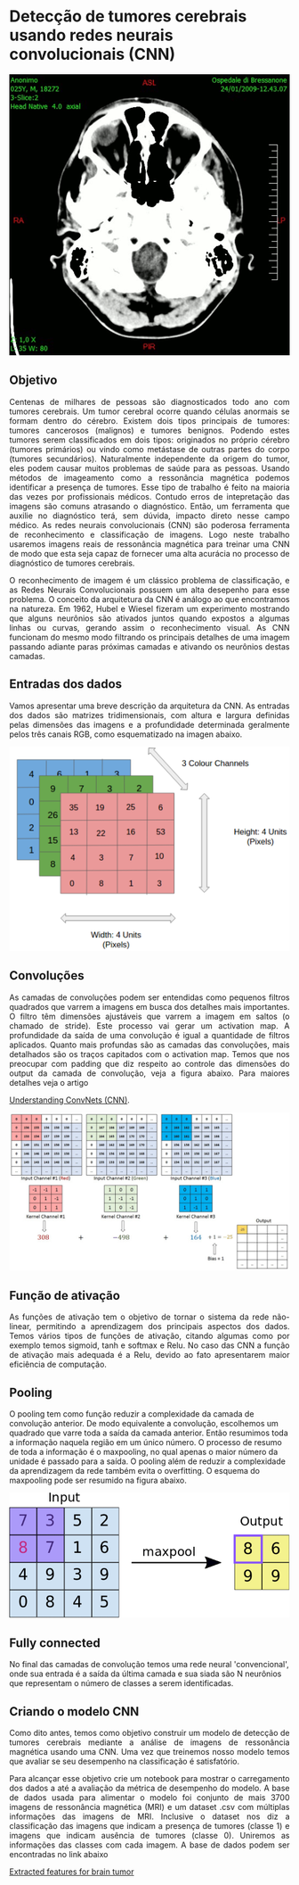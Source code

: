 # Detecção de tumores cerebrais usando redes neurais convolucionais (CNN)
![brain](https://github.com/RondinellyMorais/Deteccao-de-tumores-cerebrais-usando-rede-neural-convolucional/blob/master/tac.gif)

## Objetivo
<p align="justify"> Centenas de milhares de pessoas são diagnosticados todo ano com tumores cerebrais. Um tumor cerebral ocorre quando células anormais se formam dentro do cérebro. Existem dois tipos principais de tumores: tumores cancerosos (malignos) e tumores benignos. Podendo estes tumores serem classificados em dois tipos: originados no próprio cérebro (tumores primários) ou vindo como metástase de outras partes do corpo (tumores secundários). Naturalmente independente da origem do tumor, eles podem causar muitos problemas de saúde para as pessoas. Usando métodos de imageamento como a ressonância magnética podemos identificar a presença de tumores. Esse tipo de trabalho é feito na maioria das vezes por profissionais médicos. Contudo erros de intepretação das imagens são comuns atrasando o diagnóstico. Então, um ferramenta que auxilie no diagnóstico terá, sem dúvida, impacto direto nesse campo médico. As redes neurais convolucionais (CNN) são poderosa ferramenta de reconhecimento e classificação de imagens. Logo neste trabalho usaremos imagens reais de ressonância magnética para treinar uma CNN de modo que esta seja capaz de fornecer uma alta acurácia no processo de diagnóstico de tumores cerebrais. </p>

<p align="justify"> O reconhecimento de imagem é um clássico problema de classificação, e as Redes Neurais Convolucionais possuem um alta desepenho para esse problema. O conceito da arquitetura da CNN é análogo ao  que encontramos na natureza. Em 1962, Hubel e Wiesel fizeram um experimento mostrando que alguns neurônios são ativados juntos quando expostos a algumas linhas ou curvas, gerando assim o reconhecimento visual. As CNN funcionam do mesmo modo filtrando os principais detalhes de uma imagem passando adiante paras próximas camadas e ativando os neurônios destas camadas.</p>

## Entradas dos dados
<p align="justify"> Vamos apresentar uma breve descrição da arquitetura da CNN. As entradas dos dados são matrizes tridimensionais, com altura e largura definidas pelas dimensões das imagens e a profundidade determinada geralmente pelos três canais RGB, como esquematizado na imagen abaixo.</p>

![max](https://github.com/RondinellyMorais/Deteccao-de-tumores-cerebrais-usando-rede-neural-convolucional/blob/master/rede2.png)
## Convoluções
<p align="justify"> As camadas de convoluções podem ser entendidas como pequenos filtros quadrados que varrem a imagens em busca dos detalhes mais importantes. O filtro têm dimensões ajustáveis que varrem a imagem em saltos (o chamado de stride). Este processo vai gerar um activation map. A profundidade da saída de uma convolução é igual a quantidade de filtros aplicados. Quanto mais profundas são as camadas das convoluções, mais detalhados são os traços capitados com o activation map. Temos que nos preocupar com padding que diz respeito ao controle das dimensões do output da camada de convolução, veja a figura abaixo. Para maiores detalhes veja o artigo </p>

[Understanding ConvNets (CNN)](https://medium.com/neuronio/understanding-convnets-cnn-712f2afe4dd3). 

![oi](https://github.com/RondinellyMorais/Deteccao-de-tumores-cerebrais-usando-rede-neural-convolucional/blob/master/convulu%C3%A7%C3%A3o.gif)

## Função de ativação
<p align="justify"> As funções de ativação tem o objetivo de tornar o sistema da rede não-linear, permitindo a aprendizagem dos principais aspectos dos dados. Temos vários tipos de funções de ativação, citando algumas como por exemplo temos sigmoid, tanh e softmax e Relu. No caso das CNN a função de ativação mais adequada é a Relu, devido ao fato apresentarem maior eficiência de computação.</p>

## Pooling
O pooling tem como função reduzir a complexidade da camada de convolução anterior. De modo equivalente a convolução, escolhemos um quadrado que varre toda a saída da camada anterior. Então resumimos toda a informação naquela região em um único número. O processo de resumo de toda a informação é o maxpooling, no qual apenas o maior número da unidade é passado para a saída. O pooling além de reduzir a complexidade da aprendizagem da rede também evita o overfitting. O esquema do maxpooling pode ser resumido na figura abaixo.

![pooling](https://github.com/RondinellyMorais/Deteccao-de-tumores-cerebrais-usando-rede-neural-convolucional/blob/master/pooling.gif)

## Fully connected
No final das camadas de convolução temos uma rede neural 'convencional', onde sua entrada é a saída da última camada e sua siada são N neurônios que representam o número de classes a serem identificadas.

## Criando o modelo CNN
<p align="justify"> Como  dito antes, temos  como objetivo construir um modelo de detecção de tumores cerebrais mediante a análise de imagens de ressonância magnética usando uma CNN. Uma vez que treinemos nosso modelo temos que avaliar se seu desempenho na classificação é satisfatório.</p>

<p align="justify"> Para alcançar esse objetivo  crie um notebook para mostrar o carregamento dos dados a até a avaliação da métrica de desempenho do modelo. A base de dados usada para alimentar o modelo foi conjunto de mais 3700 imagens de ressonância magnética (MRI) e  um dataset .csv com múltiplas informações das imagens de MRI. Inclusive o dataset nos diz a classificação das imagens que indicam a presença de tumores (classe 1) e imagens que indicam ausência de tumores (classe 0). Uniremos as informações das classes com cada imagem. A base de dados podem ser encontradas no link abaixo</p>

[Extracted features for brain tumor](https://www.kaggle.com/jakeshbohaju/brain-tumor?select=Brain+Tumor)

